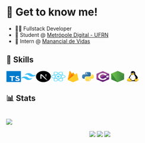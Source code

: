 # 🤝 Get to know me!

- 👨‍💻 Fullstack Developer
- 🏫 Student @ [Metrópole Digital - UFRN](https://portal.imd.ufrn.br/portal/institucional/sobreimd)
- 💼 Intern @ [Manancial de Vidas](https://manancialdevidas.com.br)

## 🚀 Skills

<div style="display: flex;" >
  <img align="center" alt="Typescript" height="30" width="40" src="https://raw.githubusercontent.com/devicons/devicon/master/icons/typescript/typescript-original.svg">
    <img align="center" alt="tailwindcss" height="30" width="40" src="https://raw.githubusercontent.com/devicons/devicon/master/icons/tailwindcss/tailwindcss-original.svg">
    <img align="center" alt="nextjs" height="30" width="40" src="https://raw.githubusercontent.com/devicons/devicon/master/icons/nextjs/nextjs-original.svg">
    <img align="center" alt="react" height="30" width="40" src="https://raw.githubusercontent.com/devicons/devicon/master/icons/react/react-original.svg">
  <img align="center" alt="Firebase" height="30" width="40" src="https://raw.githubusercontent.com/devicons/devicon/master/icons/firebase/firebase-original.svg">
  <img align="center" alt="Python" height="30" width="40" src="https://raw.githubusercontent.com/devicons/devicon/master/icons/python/python-original.svg">
  <img align="center" alt="C#" height="30" width="40" src="https://raw.githubusercontent.com/devicons/devicon/master/icons/csharp/csharp-original.svg">
  <img align="center" alt="Nodejs" height="30" width="40" src="https://raw.githubusercontent.com/devicons/devicon/master/icons/nodejs/nodejs-original.svg">
  <img align="center" alt="Linux" height="30" width="40" src="https://raw.githubusercontent.com/devicons/devicon/master/icons/linux/linux-original.svg">
</div>

## 📊 Stats

<br/>
<img src="https://api.visitorbadge.io/api/visitors?path=https%3A%2F%2Fgithub.com%2Ffsdearruda&label=Github%20Visitors&labelColor=%2337d67a&countColor=%23f47373"  />

<p align="center">

  <img src="http://github-profile-summary-cards.vercel.app/api/cards/stats?username=fsdearruda&theme=radical" />
  <img src="http://github-profile-summary-cards.vercel.app/api/cards/repos-per-language?username=fsdearruda&theme=radical" />
  <img src="http://github-profile-summary-cards.vercel.app/api/cards/profile-details?username=fsdearruda&theme=radical" />
</p>
